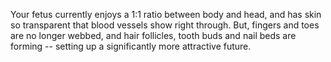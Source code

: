 Your fetus currently enjoys a 1:1 ratio between body and head, and has skin so transparent that blood vessels show right through. But, fingers and toes are no longer webbed, and hair follicles, tooth buds and nail beds are forming -- setting up a significantly more attractive future.